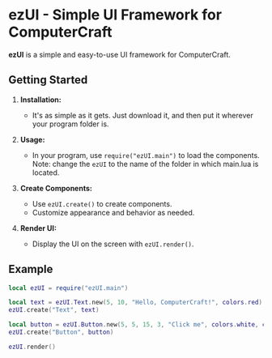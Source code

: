 # ezUI - Simple UI Framework for ComputerCraft

**ezUI** is a simple and easy-to-use UI framework for ComputerCraft.

## Getting Started

1. **Installation:**
   - It's as simple as it gets. Just download it, and then put it wherever your program folder is. 

2. **Usage:**
   - In your program, use `require("ezUI.main")` to load the components. Note: change the `ezUI` to the name of the folder in which main.lua is located.

3. **Create Components:**
   - Use `ezUI.create()` to create components.
   - Customize appearance and behavior as needed.

4. **Render UI:**
   - Display the UI on the screen with `ezUI.render()`.

## Example

```lua
local ezUI = require("ezUI.main")

local text = ezUI.Text.new(5, 10, "Hello, ComputerCraft!", colors.red)
ezUI.create("Text", text)

local button = ezUI.Button.new(5, 5, 15, 3, "Click me", colors.white, colors.blue, colors.lightBlue, onClickHandler)
ezUI.create("Button", button)

ezUI.render()
```
